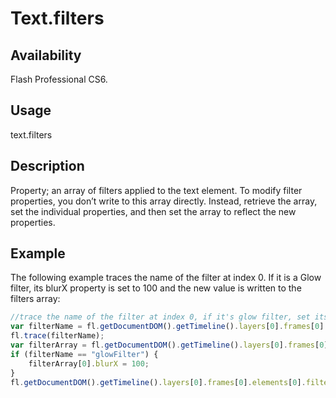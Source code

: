 # Text.filters

## Availability

Flash Professional CS6.

## Usage

text.filters

## Description

Property; an array of filters applied to the text element. To modify filter properties, you don’t write to this array directly. Instead, retrieve the array, set the individual properties, and then set the array to reflect the new properties.

## Example

The following example traces the name of the filter at index 0. If it is a Glow filter, its blurX property is set to 100 and the new value is written to the filters array:

```javascript
//trace the name of the filter at index 0, if it's glow filter, set its blurX to 100
var filterName = fl.getDocumentDOM().getTimeline().layers[0].frames[0].elements[0].filters[0].name;
fl.trace(filterName);
var filterArray = fl.getDocumentDOM().getTimeline().layers[0].frames[0].elements[0].filters;
if (filterName == "glowFilter") {
    filterArray[0].blurX = 100;
}
fl.getDocumentDOM().getTimeline().layers[0].frames[0].elements[0].filters = filterArray;
```
